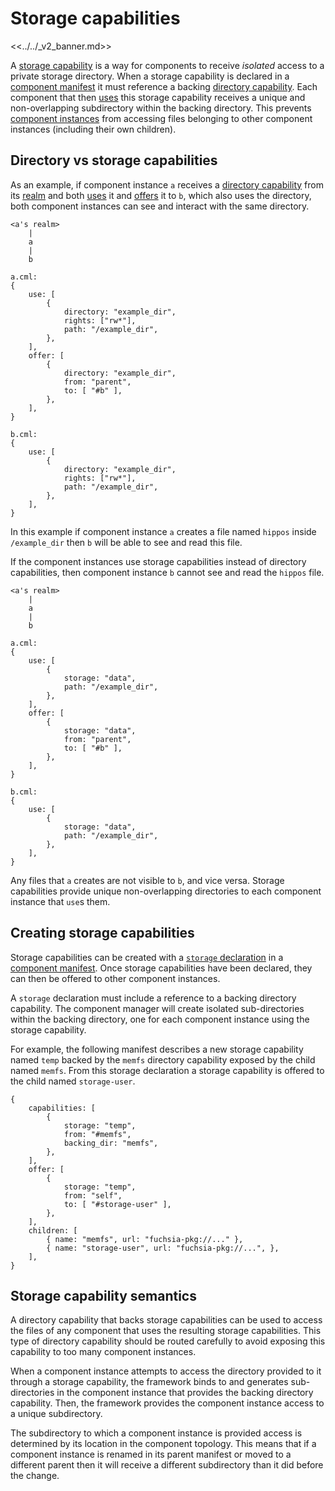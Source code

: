 # Storage capabilities

<<../../_v2_banner.md>>

A [storage capability][glossary.storage capability] is a way for components
to receive _isolated_ access to a private storage directory. When a storage capability is
declared in a [component manifest][manifests-storage] it must reference a
backing [directory capability][glossary.directory capability]. Each component that then
[uses][glossary.use] this storage capability receives a unique and non-overlapping
subdirectory within the backing directory. This prevents
[component instances][glossary.component instance] from accessing files belonging to other component
instances (including their own children).

## Directory vs storage capabilities

As an example, if component instance `a` receives a
[directory capability][glossary.directory capability] from its
[realm][glossary.realm] and both [uses][glossary.use] it and
[offers][glossary.offer] it to `b`, which also uses the directory,
both component instances can see and interact with the same directory.


```
<a's realm>
    |
    a
    |
    b

a.cml:
{
    use: [
        {
            directory: "example_dir",
            rights: ["rw*"],
            path: "/example_dir",
        },
    ],
    offer: [
        {
            directory: "example_dir",
            from: "parent",
            to: [ "#b" ],
        },
    ],
}

b.cml:
{
    use: [
        {
            directory: "example_dir",
            rights: ["rw*"],
            path: "/example_dir",
        },
    ],
}
```

In this example if component instance `a` creates a file named `hippos` inside
`/example_dir` then `b` will be able to see and read this file.

If the component instances use storage capabilities instead of directory
capabilities, then component instance `b` cannot see and read the `hippos` file.

```
<a's realm>
    |
    a
    |
    b

a.cml:
{
    use: [
        {
            storage: "data",
            path: "/example_dir",
        },
    ],
    offer: [
        {
            storage: "data",
            from: "parent",
            to: [ "#b" ],
        },
    ],
}

b.cml:
{
    use: [
        {
            storage: "data",
            path: "/example_dir",
        },
    ],
}
```

Any files that `a` creates are not visible to `b`, and vice versa. Storage
capabilities provide unique non-overlapping directories to each component
instance that `use`s them.

## Creating storage capabilities

Storage capabilities can be created with a
[`storage` declaration][storage-syntax] in a [component manifest][manifests].
Once storage capabilities have been declared, they can then be offered to other
component instances.

A `storage` declaration must include a reference to a backing directory
capability. The component manager will create isolated sub-directories within
the backing directory, one for each component instance using the storage
capability.

For example, the following manifest describes a new storage capability named
`temp` backed by the `memfs` directory capability exposed by the child named
`memfs`. From this storage declaration a storage capability is offered to the
child named `storage-user`.

```
{
    capabilities: [
        {
            storage: "temp",
            from: "#memfs",
            backing_dir: "memfs",
        },
    ],
    offer: [
        {
            storage: "temp",
            from: "self",
            to: [ "#storage-user" ],
        },
    ],
    children: [
        { name: "memfs", url: "fuchsia-pkg://..." },
        { name: "storage-user", url: "fuchsia-pkg://...", },
    ],
}
```

## Storage capability semantics

A directory capability that backs storage capabilities can be used to access the
files of any component that uses the resulting storage capabilities. This type
of directory capability should be routed carefully to avoid exposing this
capability to too many component instances.

When a component instance attempts to access the directory provided to it
through a storage capability, the framework binds to and generates
sub-directories in the component instance that provides the backing directory
capability. Then, the framework provides the component instance access to a
unique subdirectory.

The subdirectory to which a component instance is provided access is determined
by its location in the component topology. This means that if a component
instance is renamed in its parent manifest or moved to a different parent then
it will receive a different subdirectory than it did before the change.

[glossary.storage capability]: /docs/glossary/README.md#storage-instance
[glossary.component instance]: /docs/glossary/README.md#component-instance
[glossary.directory capability]: /docs/glossary/README.md#directory-capability
[glossary.use]: /docs/glossary/README.md#use
[glossary.realm]: /docs/glossary/README.md#realm
[glossary.offer]: /docs/glossary/README.md#offer
[manifests]: /docs/concepts/components/v2/component_manifests.md
[manifests-storage]: /docs/concepts/components/v2/component_manifests.md#capability-storage
[outgoing-directory]: /docs/concepts/system/abi/system.md#outgoing_directory
[storage-syntax]: /docs/concepts/components/v2/component_manifests.md#storage
[use-syntax]: /docs/concepts/components/v2/component_manifests.md#use
